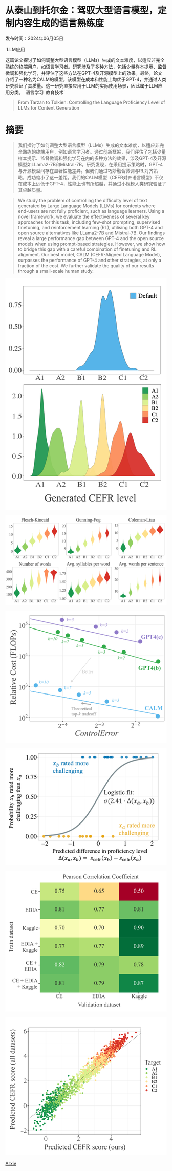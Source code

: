 # 从泰山到托尔金：驾驭大型语言模型，定制内容生成的语言熟练度

发布时间：2024年06月05日

`LLM应用

这篇论文探讨了如何调整大型语言模型（LLMs）生成的文本难度，以适应非完全熟练的终端用户，如语言学习者。研究涉及了多种方法，包括少量样本提示、监督微调和强化学习，并评估了这些方法在GPT-4及开源模型上的效果。最终，论文介绍了一种名为CALM的模型，该模型在成本和性能上均优于GPT-4，并通过人类研究验证了其质量。这一研究直接应用于LLM的实际使用场景，因此属于LLM应用分类。` `语言学习` `教育技术`

> From Tarzan to Tolkien: Controlling the Language Proficiency Level of LLMs for Content Generation

# 摘要

> 我们探讨了如何调整大型语言模型（LLMs）生成的文本难度，以适应非完全熟练的终端用户，例如语言学习者。通过创新框架，我们评估了包括少量样本提示、监督微调和强化学习在内的多种方法的效果，涉及GPT-4及开源模型如LLama2-7B和Mistral-7B。研究发现，在采用提示策略时，GPT-4与开源模型间存在显著性能差异。但我们通过巧妙融合微调与RL对齐策略，成功缩小了这一差距。我们的CALM模型（CEFR对齐语言模型）不仅在成本上远低于GPT-4，性能上也有所超越，并通过小规模人类研究验证了其卓越质量。

> We study the problem of controlling the difficulty level of text generated by Large Language Models (LLMs) for contexts where end-users are not fully proficient, such as language learners. Using a novel framework, we evaluate the effectiveness of several key approaches for this task, including few-shot prompting, supervised finetuning, and reinforcement learning (RL), utilising both GPT-4 and open source alternatives like LLama2-7B and Mistral-7B.
  Our findings reveal a large performance gap between GPT-4 and the open source models when using prompt-based strategies. However, we show how to bridge this gap with a careful combination of finetuning and RL alignment. Our best model, CALM (CEFR-Aligned Language Model), surpasses the performance of GPT-4 and other strategies, at only a fraction of the cost. We further validate the quality of our results through a small-scale human study.

![从泰山到托尔金：驾驭大型语言模型，定制内容生成的语言熟练度](../../../paper_images/2406.03030/gen_hists.png)

![从泰山到托尔金：驾驭大型语言模型，定制内容生成的语言熟练度](../../../paper_images/2406.03030/readability_metrics.png)

![从泰山到托尔金：驾驭大型语言模型，定制内容生成的语言熟练度](../../../paper_images/2406.03030/x1.png)

![从泰山到托尔金：驾驭大型语言模型，定制内容生成的语言熟练度](../../../paper_images/2406.03030/prof_human.png)

![从泰山到托尔金：驾驭大型语言模型，定制内容生成的语言熟练度](../../../paper_images/2406.03030/x2.png)

![从泰山到托尔金：驾驭大型语言模型，定制内容生成的语言熟练度](../../../paper_images/2406.03030/x3.png)

[Arxiv](https://arxiv.org/abs/2406.03030)